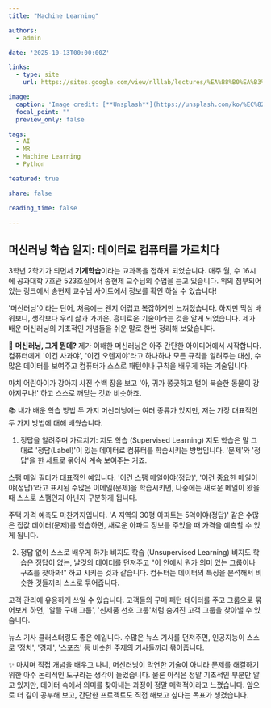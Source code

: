 ```yaml
---
title: "Machine Learning"

authors:
  - admin

date: '2025-10-13T00:00:00Z'

links:
  - type: site
    url: https://sites.google.com/view/nlllab/lectures/%EA%B8%B0%EA%B3%84%ED%95%99%EC%8A%B5-2025-2

image:
  caption: 'Image credit: [**Unsplash**](https://unsplash.com/ko/%EC%82%AC%EC%A7%84/%EC%95%88%EA%B2%BD%EC%9D%98-%EA%B7%BC%EC%A0%91-%EC%B4%AC%EC%98%81-%EC%82%AC%EC%A7%84-w7ZyuGYNpRQ)'
  focal_point: ""
  preview_only: false

tags:
  - AI
  - MR
  - Machine Learning
  - Python

featured: true

share: false

reading_time: false

---
```


## 머신러닝 학습 일지: 데이터로 컴퓨터를 가르치다

3학년 2학기가 되면서 **기계학습**이라는 교과목을 접하게 되었습니다. 매주 월, 수 16시에 공과대학 7호관 523호실에서 송현제 교수님의 수업을 듣고 있습니다. 위의 첨부되어 있는 링크에서 송현제 교수님 사이트에서 정보를 확인 하실 수 있습니다!

'머신러닝'이라는 단어, 처음에는 왠지 어렵고 복잡하게만 느껴졌습니다. 하지만 막상 배워보니, 생각보다 우리 삶과 가까운, 흥미로운 기술이라는 것을 알게 되었습니다. 제가 배운 머신러닝의 기초적인 개념들을 쉬운 말로 한번 정리해 보았습니다.

🧐 **머신러닝, 그게 뭔데?**
제가 이해한 머신러닝은 아주 간단한 아이디어에서 시작합니다. 컴퓨터에게 '이건 사과야', '이건 오렌지야'라고 하나하나 모든 규칙을 알려주는 대신, 수많은 데이터를 보여주고 컴퓨터가 스스로 패턴이나 규칙을 배우게 하는 기술입니다.

마치 어린아이가 강아지 사진 수백 장을 보고 '아, 귀가 쫑긋하고 털이 북슬한 동물이 강아지구나!' 하고 스스로 깨닫는 것과 비슷하죠.

📚 내가 배운 학습 방법 두 가지
머신러닝에는 여러 종류가 있지만, 저는 가장 대표적인 두 가지 방법에 대해 배웠습니다.

1. 정답을 알려주며 가르치기: 지도 학습 (Supervised Learning)
지도 학습은 말 그대로 '정답(Label)'이 있는 데이터로 컴퓨터를 학습시키는 방법입니다. '문제'와 '정답'을 한 세트로 묶어서 계속 보여주는 거죠.

스팸 메일 필터가 대표적인 예입니다. '이건 스팸 메일이야(정답)', '이건 중요한 메일이야(정답)'라고 표시된 수많은 이메일(문제)을 학습시키면, 나중에는 새로운 메일이 왔을 때 스스로 스팸인지 아닌지 구분하게 됩니다.

주택 가격 예측도 마찬가지입니다. 'A 지역의 30평 아파트는 5억이야(정답)' 같은 수많은 집값 데이터(문제)를 학습하면, 새로운 아파트 정보를 주었을 때 가격을 예측할 수 있게 됩니다.

2. 정답 없이 스스로 배우게 하기: 비지도 학습 (Unsupervised Learning)
비지도 학습은 정답이 없는, 날것의 데이터를 던져주고 "이 안에서 뭔가 의미 있는 그룹이나 구조를 찾아봐!" 하고 시키는 것과 같습니다. 컴퓨터는 데이터의 특징을 분석해서 비슷한 것들끼리 스스로 묶어줍니다.

고객 관리에 유용하게 쓰일 수 있습니다. 고객들의 구매 패턴 데이터를 주고 그룹으로 묶어보게 하면, '알뜰 구매 그룹', '신제품 선호 그룹'처럼 숨겨진 고객 그룹을 찾아낼 수 있습니다.

뉴스 기사 클러스터링도 좋은 예입니다. 수많은 뉴스 기사를 던져주면, 인공지능이 스스로 '정치', '경제', '스포츠' 등 비슷한 주제의 기사들끼리 묶어줍니다.

✨ 마치며
직접 개념을 배우고 나니, 머신러닝이 막연한 기술이 아니라 문제를 해결하기 위한 아주 논리적인 도구라는 생각이 들었습니다. 물론 아직은 정말 기초적인 부분만 알고 있지만, 데이터 속에서 의미를 찾아내는 과정이 정말 매력적이라고 느꼈습니다. 앞으로 더 깊이 공부해 보고, 간단한 프로젝트도 직접 해보고 싶다는 목표가 생겼습니다.